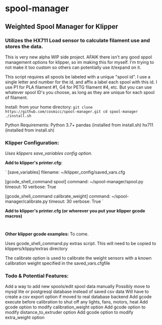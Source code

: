 # spool-manager
## Weighted Spool Manager for Klipper
### Utilizes the HX711 Load sensor to calculate filament use and stores the data.

This is very new alpha WIP side project.
AFAIK there isn't any good sppol management options for klipper, so im making this for myself.
I'm trying to not make it too custom so others can potentially use it/expand on it.

This script requires all spools be labeled with a unique "spool id".  I use a single letter and number for the id, and affix a label each spool with this id.
I use P1 for PLA filament #1, G4 for PETG filament #4, etc.  But you can use whatever spool ID's you choose, as long as they are unique for each spool of filament.



Install:
  from your home directory:
    `git clone https://github.com/cosmicc/spool-manager.git
    cd spool-manager
    ./install.sh`

Python Requirements:
  Python 3.7+
  pandas (installed from install.sh)
  hx711 (installed from install.sh)
  
### Klipper Configuration:
  *Uses klippers save_variables config option.*

  **Add to klipper's printer.cfg:**
  
  `
  [save_variables]
  filename: ~/klipper_config/saved_vars.cfg
  
  [gcode_shell_command spool]
  command: ~/spool-manager/spool.py
  timeout: 10
  verbose: True

  [gcode_shell_command calibrate_weight]
  command: ~/spool-manager/calibrate.py
  timeout: 30
  verbose: True
  `

  **Add to klipper's printer.cfg (or wherever you put your klipper gcode macros)**
  
  ` 
  `

  **Other klipper gcode examples:**
    To come.

  Uses gcode_shell_command.py extras script.  This will need to be copied to klippers/klippy/extras directory

The calibrate option is used to calibrate the weight sensors with a known calibration weight specified in the saved_vars.cfgfile


### Todo & Potential Features:
  Add a way to add new spools/edit spool data manually
  Possibly move to mysql lite or postgresql database instead of saved csv data
  Will have to create a csv export option if moved to real database backend
  Add gcode execute before calibration to shut off any lights, fans, motors, heat
  Add gcode option to modify calibration_weight option
  Add gcode option to modify distance_to_extruder option
  Add gcode option to modify extra_weight option
  

